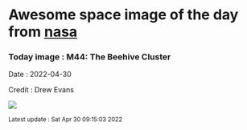 
# Awesome space image of the day from [nasa](https://api.nasa.gov/)

### Today image : M44: The Beehive Cluster

Date : 2022-04-30

Credit : Drew Evans

![](https://apod.nasa.gov/apod/image/2204/M44-resized1024.jpg)

<small>Latest update : Sat Apr 30 09:15:03 2022</small>


